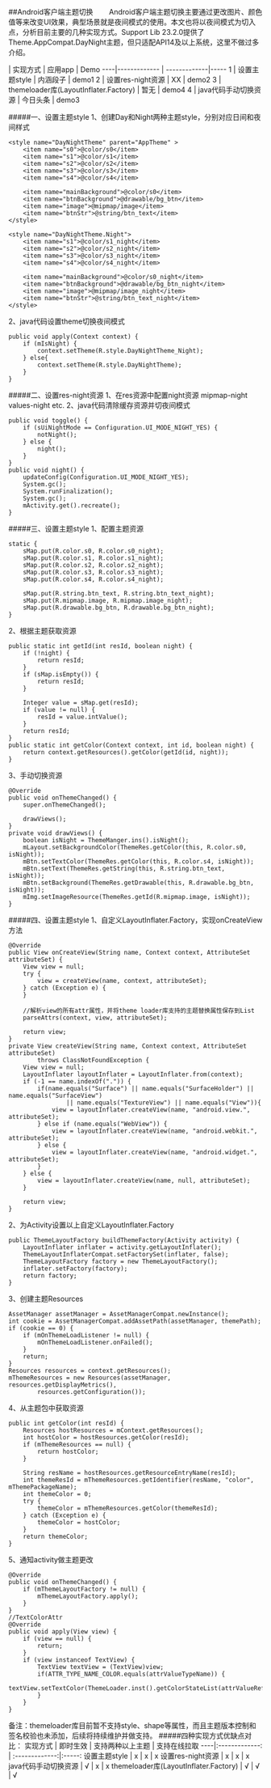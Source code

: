 ##Android客户端主题切换
&emsp;&emsp;Android客户端主题切换主要通过更改图片、颜色值等来改变UI效果，典型场景就是夜间模式的使用。本文也将以夜间模式为切入点，分析目前主要的几种实现方式。Support Lib 23.2.0提供了Theme.AppCompat.DayNight主题，但只适配API14及以上系统，这里不做过多介绍。

  | 实现方式  | 应用app | Demo
----|------------- | -------------|-----
1 | 设置主题style      | 内涵段子 |  demo1
2 | 设置res-night资源  | XX      | demo2
3 | themeloader库(LayoutInflater.Factory)  | 暂无      | demo4
4 | java代码手动切换资源  | 今日头条      | demo3

#####一、设置主题style
1、创建Day和Night两种主题style，分别对应日间和夜间样式
```
<style name="DayNightTheme" parent="AppTheme" >
    <item name="s0">@color/s0</item>
    <item name="s1">@color/s1</item>
    <item name="s2">@color/s2</item>
    <item name="s3">@color/s3</item>
    <item name="s4">@color/s4</item>

    <item name="mainBackground">@color/s0</item>
    <item name="btnBackground">@drawable/bg_btn</item>
    <item name="image">@mipmap/image</item>
    <item name="btnStr">@string/btn_text</item>
</style>

<style name="DayNightTheme.Night">
    <item name="s1">@color/s1_night</item>
    <item name="s2">@color/s2_night</item>
    <item name="s3">@color/s3_night</item>
    <item name="s4">@color/s4_night</item>

    <item name="mainBackground">@color/s0_night</item>
    <item name="btnBackground">@drawable/bg_btn_night</item>
    <item name="image">@mipmap/image_night</item>
    <item name="btnStr">@string/btn_text_night</item>
</style>
```
2、java代码设置theme切换夜间模式
```
public void apply(Context context) {
    if (mIsNight) {
        context.setTheme(R.style.DayNightTheme_Night);
    } else{
        context.setTheme(R.style.DayNightTheme);
    }
}
```
#####二、设置res-night资源
1、在res资源中配置night资源
mipmap-night
values-night
etc.
2、java代码清除缓存资源并切夜间模式
```
public void toggle() {
    if (sUiNightMode == Configuration.UI_MODE_NIGHT_YES) {
        notNight();
    } else {
        night();
    }
}
public void night() {
    updateConfig(Configuration.UI_MODE_NIGHT_YES);
    System.gc();
    System.runFinalization(); 
    System.gc();
    mActivity.get().recreate();
}
```
#####三、设置主题style
1、配置主题资源
```
static {
    sMap.put(R.color.s0, R.color.s0_night);
    sMap.put(R.color.s1, R.color.s1_night);
    sMap.put(R.color.s2, R.color.s2_night);
    sMap.put(R.color.s3, R.color.s3_night);
    sMap.put(R.color.s4, R.color.s4_night);

    sMap.put(R.string.btn_text, R.string.btn_text_night);
    sMap.put(R.mipmap.image, R.mipmap.image_night);
    sMap.put(R.drawable.bg_btn, R.drawable.bg_btn_night);
}
```
2、根据主题获取资源
```
public static int getId(int resId, boolean night) {
    if (!night) {
        return resId;
    }
    if (sMap.isEmpty()) {
        return resId;
    }

    Integer value = sMap.get(resId);
    if (value != null) {
        resId = value.intValue();
    }
    return resId;
}
public static int getColor(Context context, int id, boolean night) {
    return context.getResources().getColor(getId(id, night));
}
```
3、手动切换资源
```
@Override
public void onThemeChanged() {
    super.onThemeChanged();

    drawViews();
}
private void drawViews() {
    boolean isNight = ThemeManger.ins().isNight();
    mLayout.setBackgroundColor(ThemeRes.getColor(this, R.color.s0, isNight));
    mBtn.setTextColor(ThemeRes.getColor(this, R.color.s4, isNight));
    mBtn.setText(ThemeRes.getString(this, R.string.btn_text, isNight));
    mBtn.setBackground(ThemeRes.getDrawable(this, R.drawable.bg_btn, isNight));
    mImg.setImageResource(ThemeRes.getId(R.mipmap.image, isNight));
}
```
#####四、设置主题style
1、自定义LayoutInflater.Factory，实现onCreateView方法
```
@Override
public View onCreateView(String name, Context context, AttributeSet attributeSet) {
    View view = null;
    try {
        view = createView(name, context, attributeSet);
    } catch (Exception e) {
    }

    //解析view的所有attr属性，并将theme loader库支持的主题替换属性保存到List
    parseAttrs(context, view, attributeSet);

    return view;
}
private View createView(String name, Context context, AttributeSet attributeSet)
        throws ClassNotFoundException {
    View view = null;
    LayoutInflater layoutInflater = LayoutInflater.from(context);
    if (-1 == name.indexOf(".")) {
        if(name.equals("Surface") || name.equals("SurfaceHolder") || name.equals("SurfaceView")
                || name.equals("TextureView") || name.equals("View")){
            view = layoutInflater.createView(name, "android.view.", attributeSet);
        } else if (name.equals("WebView")) {
            view = layoutInflater.createView(name, "android.webkit.", attributeSet);
        } else {
            view = layoutInflater.createView(name, "android.widget.", attributeSet);
        }
    } else {
        view = layoutInflater.createView(name, null, attributeSet);
    }

    return view;
}
```
2、为Activity设置以上自定义LayoutInflater.Factory
```
public ThemeLayoutFactory buildThemeFactory(Activity activity) {
    LayoutInflater inflater = activity.getLayoutInflater();
    ThemeLayoutInflaterCompat.setFactorySet(inflater, false);
    ThemeLayoutFactory factory = new ThemeLayoutFactory();
    inflater.setFactory(factory);
    return factory;
}
```
3、创建主题Resources
```
AssetManager assetManager = AssetManagerCompat.newInstance();
int cookie = AssetManagerCompat.addAssetPath(assetManager, themePath);
if (cookie == 0) {
    if (mOnThemeLoadListener != null) {
        mOnThemeLoadListener.onFailed();
    }
    return;
}
Resources resources = context.getResources();
mThemeResources = new Resources(assetManager, resources.getDisplayMetrics(),
        resources.getConfiguration());
```
4、从主题包中获取资源
```
public int getColor(int resId) {
    Resources hostResources = mContext.getResources();
    int hostColor = hostResources.getColor(resId);
    if (mThemeResources == null) {
        return hostColor;
    }

    String resName = hostResources.getResourceEntryName(resId);
    int themeResId = mThemeResources.getIdentifier(resName, "color", mThemePackageName);
    int themeColor = 0;
    try {
        themeColor = mThemeResources.getColor(themeResId);
    } catch (Exception e) {
        themeColor = hostColor;
    }
    return themeColor;
}
```
5、通知activity做主题更改
```
@Override
public void onThemeChanged() {
    if (mThemeLayoutFactory != null) {
        mThemeLayoutFactory.apply();
    }
}
//TextColorAttr
@Override
public void apply(View view) {
    if (view == null) {
        return;
    }
    if (view instanceof TextView) {
        TextView textView = (TextView)view;
        if(ATTR_TYPE_NAME_COLOR.equals(attrValueTypeName)) {
            textView.setTextColor(ThemeLoader.inst().getColorStateList(attrValueRefId));
        }
    }
}
```
备注：themeloader库目前暂不支持style、shape等属性，而且主题版本控制和签名校验也未添加，后续将持续维护并做支持。
#####四种实现方式优缺点对比：
 实现方式 | 即时生效  | 支持两种以上主题 | 支持在线拉取
----|:-------------: | :-------------:|:-----:
设置主题style | x      | x |  x
设置res-night资源 | x  | x | x
java代码手动切换资源 | √  | x | x
themeloader库(LayoutInflater.Factory) | √  | √ | √
